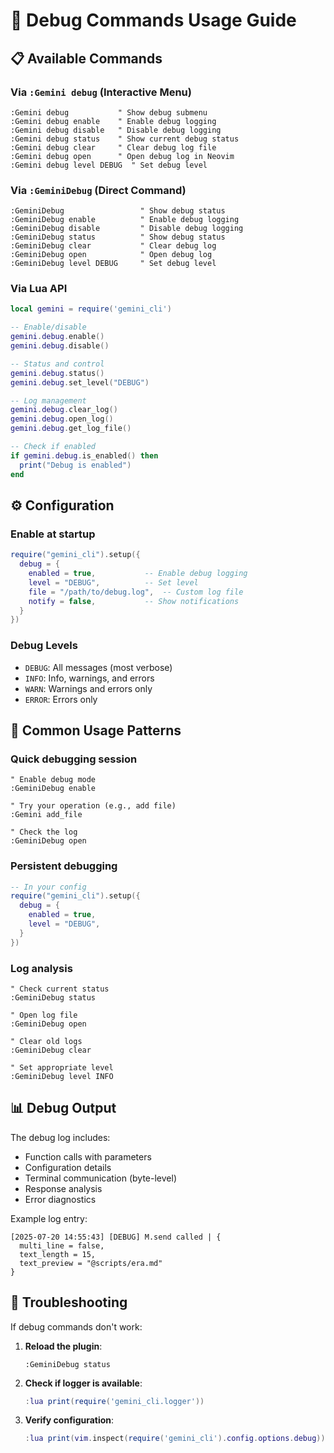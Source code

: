 # 🐛 Debug Commands Usage Guide

## 📋 Available Commands

### Via `:Gemini debug` (Interactive Menu)

```vim
:Gemini debug           " Show debug submenu
:Gemini debug enable    " Enable debug logging  
:Gemini debug disable   " Disable debug logging
:Gemini debug status    " Show current debug status
:Gemini debug clear     " Clear debug log file
:Gemini debug open      " Open debug log in Neovim
:Gemini debug level DEBUG  " Set debug level
```

### Via `:GeminiDebug` (Direct Command)

```vim
:GeminiDebug                 " Show debug status
:GeminiDebug enable          " Enable debug logging
:GeminiDebug disable         " Disable debug logging  
:GeminiDebug status          " Show debug status
:GeminiDebug clear           " Clear debug log
:GeminiDebug open            " Open debug log
:GeminiDebug level DEBUG     " Set debug level
```

### Via Lua API

```lua
local gemini = require('gemini_cli')

-- Enable/disable
gemini.debug.enable()
gemini.debug.disable()

-- Status and control
gemini.debug.status()
gemini.debug.set_level("DEBUG")

-- Log management  
gemini.debug.clear_log()
gemini.debug.open_log()
gemini.debug.get_log_file()

-- Check if enabled
if gemini.debug.is_enabled() then
  print("Debug is enabled")
end
```

## ⚙️ Configuration

### Enable at startup
```lua
require("gemini_cli").setup({
  debug = {
    enabled = true,           -- Enable debug logging
    level = "DEBUG",          -- Set level
    file = "/path/to/debug.log",  -- Custom log file
    notify = false,           -- Show notifications
  }
})
```

### Debug Levels
- `DEBUG`: All messages (most verbose)
- `INFO`: Info, warnings, and errors  
- `WARN`: Warnings and errors only
- `ERROR`: Errors only

## 🎯 Common Usage Patterns

### Quick debugging session
```vim
" Enable debug mode
:GeminiDebug enable

" Try your operation (e.g., add file)
:Gemini add_file

" Check the log
:GeminiDebug open
```

### Persistent debugging
```lua
-- In your config
require("gemini_cli").setup({
  debug = {
    enabled = true,
    level = "DEBUG",
  }
})
```

### Log analysis
```vim
" Check current status
:GeminiDebug status

" Open log file
:GeminiDebug open

" Clear old logs
:GeminiDebug clear

" Set appropriate level
:GeminiDebug level INFO
```

## 📊 Debug Output

The debug log includes:
- Function calls with parameters
- Configuration details
- Terminal communication (byte-level)
- Response analysis
- Error diagnostics

Example log entry:
```
[2025-07-20 14:55:43] [DEBUG] M.send called | {
  multi_line = false,
  text_length = 15,
  text_preview = "@scripts/era.md"
}
```

## 🔧 Troubleshooting

If debug commands don't work:

1. **Reload the plugin**:
   ```vim
   :GeminiDebug status
   ```

2. **Check if logger is available**:
   ```lua
   :lua print(require('gemini_cli.logger'))
   ```

3. **Verify configuration**:
   ```lua
   :lua print(vim.inspect(require('gemini_cli').config.options.debug))
   ```